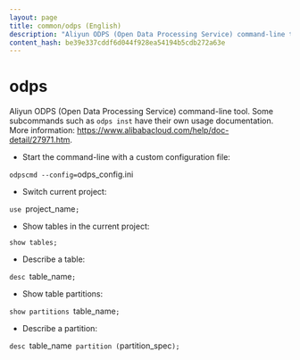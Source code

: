 ```yaml
---
layout: page
title: common/odps (English)
description: "Aliyun ODPS (Open Data Processing Service) command-line tool."
content_hash: be39e337cddf6d044f928ea54194b5cdb272a63e
---
```

# odps

Aliyun ODPS (Open Data Processing Service) command-line tool.
Some subcommands such as `odps inst` have their own usage documentation.
More information: <https://www.alibabacloud.com/help/doc-detail/27971.htm>.

- Start the command-line with a custom configuration file:

`odpscmd --config=`<span class="tldr-var badge badge-pill bg-dark-lm bg-white-dm text-white-lm text-dark-dm font-weight-bold">odps_config.ini</span>

- Switch current project:

`use `<span class="tldr-var badge badge-pill bg-dark-lm bg-white-dm text-white-lm text-dark-dm font-weight-bold">project_name</span>`;`

- Show tables in the current project:

`show tables;`

- Describe a table:

`desc `<span class="tldr-var badge badge-pill bg-dark-lm bg-white-dm text-white-lm text-dark-dm font-weight-bold">table_name</span>`;`

- Show table partitions:

`show partitions `<span class="tldr-var badge badge-pill bg-dark-lm bg-white-dm text-white-lm text-dark-dm font-weight-bold">table_name</span>`;`

- Describe a partition:

`desc `<span class="tldr-var badge badge-pill bg-dark-lm bg-white-dm text-white-lm text-dark-dm font-weight-bold">table_name</span>` partition (`<span class="tldr-var badge badge-pill bg-dark-lm bg-white-dm text-white-lm text-dark-dm font-weight-bold">partition_spec</span>`);`
